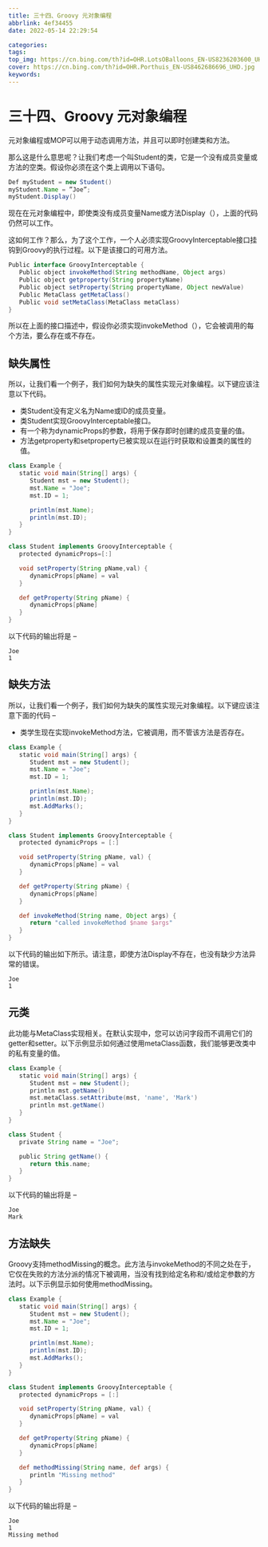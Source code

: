 ```yaml
---
title: 三十四、Groovy 元对象编程
abbrlink: 4ef34455
date: 2022-05-14 22:29:54

categories:
tags:
top_img: https://cn.bing.com/th?id=OHR.LotsOBalloons_EN-US8236203600_UHD.jpg
cover: https://cn.bing.com/th?id=OHR.Porthuis_EN-US8462686696_UHD.jpg
keywords:  
---
```

# 三十四、Groovy 元对象编程

元对象编程或MOP可以用于动态调用方法，并且可以即时创建类和方法。

那么这是什么意思呢？让我们考虑一个叫Student的类，它是一个没有成员变量或方法的空类。假设你必须在这个类上调用以下语句。

```groovy
Def myStudent = new Student() 
myStudent.Name = ”Joe”; 
myStudent.Display()
```

现在在元对象编程中，即使类没有成员变量Name或方法Display（），上面的代码仍然可以工作。

这如何工作？那么，为了这个工作，一个人必须实现GroovyInterceptable接口挂钩到Groovy的执行过程。以下是该接口的可用方法。

```groovy
Public interface GroovyInterceptable { 
   Public object invokeMethod(String methodName, Object args) 
   Public object getproperty(String propertyName) 
   Public object setProperty(String propertyName, Object newValue) 
   Public MetaClass getMetaClass() 
   Public void setMetaClass(MetaClass metaClass) 
}
```

所以在上面的接口描述中，假设你必须实现invokeMethod（），它会被调用的每个方法，要么存在或不存在。

## 缺失属性

所以，让我们看一个例子，我们如何为缺失的属性实现元对象编程。以下键应该注意以下代码。

- 类Student没有定义名为Name或ID的成员变量。
- 类Student实现GroovyInterceptable接口。
- 有一个称为dynamicProps的参数，将用于保存即时创建的成员变量的值。
- 方法getproperty和setproperty已被实现以在运行时获取和设置类的属性的值。

```groovy
class Example {
   static void main(String[] args) {
      Student mst = new Student();
      mst.Name = "Joe";
      mst.ID = 1;

      println(mst.Name);
      println(mst.ID);
   }
}

class Student implements GroovyInterceptable { 
   protected dynamicProps=[:]

   void setProperty(String pName,val) {
      dynamicProps[pName] = val
   }

   def getProperty(String pName) {
      dynamicProps[pName]
   } 
} 
```

以下代码的输出将是 –

```
Joe 
1
```

## 缺失方法

所以，让我们看一个例子，我们如何为缺失的属性实现元对象编程。以下键应该注意下面的代码 –

- 类学生现在实现invokeMethod方法，它被调用，而不管该方法是否存在。

```groovy
class Example {
   static void main(String[] args) {
      Student mst = new Student();
      mst.Name = "Joe";
      mst.ID = 1;

      println(mst.Name);
      println(mst.ID);
      mst.AddMarks();
   } 
}

class Student implements GroovyInterceptable {
   protected dynamicProps = [:]  

   void setProperty(String pName, val) {
      dynamicProps[pName] = val
   } 

   def getProperty(String pName) {
      dynamicProps[pName]
   }

   def invokeMethod(String name, Object args) {
      return "called invokeMethod $name $args"
   }
}
```

以下代码的输出如下所示。请注意，即使方法Display不存在，也没有缺少方法异常的错误。

```
Joe 
1 
```

## 元类

此功能与MetaClass实现相关。在默认实现中，您可以访问字段而不调用它们的getter和setter。以下示例显示如何通过使用metaClass函数，我们能够更改类中的私有变量的值。

```groovy
class Example {
   static void main(String[] args) {
      Student mst = new Student();
      println mst.getName()
      mst.metaClass.setAttribute(mst, 'name', 'Mark')
      println mst.getName()
   } 
} 

class Student {
   private String name = "Joe";

   public String getName() {
      return this.name;
   } 
}
```

以下代码的输出将是 –

```
Joe 
Mark
```

## 方法缺失

Groovy支持methodMissing的概念。此方法与invokeMethod的不同之处在于，它仅在失败的方法分派的情况下被调用，当没有找到给定名称和/或给定参数的方法时。以下示例显示如何使用methodMissing。

```groovy
class Example {
   static void main(String[] args) {
      Student mst = new Student();
      mst.Name = "Joe";
      mst.ID = 1;

      println(mst.Name);
      println(mst.ID);
      mst.AddMarks();
   } 
} 

class Student implements GroovyInterceptable {
   protected dynamicProps = [:]  

   void setProperty(String pName, val) {
      dynamicProps[pName] = val
   }

   def getProperty(String pName) {
      dynamicProps[pName]
   }

   def methodMissing(String name, def args) {         
      println "Missing method"
   }  
}
```

以下代码的输出将是 –

```
Joe 
1 
Missing method 
```

